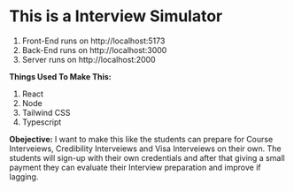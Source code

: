 <h1>This is a Interview Simulator</h1>

1. Front-End runs on http://localhost:5173
2. Back-End runs on http://localhost:3000
3. Server runs on http://localhost:2000

<b>Things Used To Make This:</b>
1. React
2. Node
3. Tailwind CSS
4. Typescript

<b>Obejective:</b> I want to make this like the students can prepare for Course Interveiews, Credibility Interveiews and Visa Interveiews on their own. The students will sign-up with their own credentials and after that giving a small payment they can evaluate their Interview preparation and improve if lagging.

